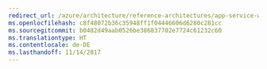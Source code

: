 ```yaml
---
redirect_url: /azure/architecture/reference-architectures/app-service-web-app/basic-web-app
ms.openlocfilehash: c8f48072b36c35948ff1f04446606d6280c281cc
ms.sourcegitcommit: b0482d49aab0526be386837702e7724c61232c60
ms.translationtype: HT
ms.contentlocale: de-DE
ms.lasthandoff: 11/14/2017
---
```

